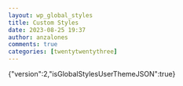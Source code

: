 ```yaml
---
layout: wp_global_styles
title: Custom Styles
date: 2023-08-25 19:37
author: anzalones
comments: true
categories: [twentytwentythree]
---
```

{"version":2,"isGlobalStylesUserThemeJSON":true}
